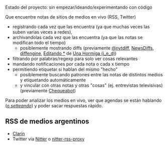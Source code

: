 Estado del proyecto: sin empezar/ideando/experimentando con código

Que encuentre notas de sitios de medios en vivo (RSS, Twitter)
-   registrando cada vez que las encuentra (ya que muchas veces las suben varias veces a redes),
-   archivandolas cada vez que las encuentra (ya que las notas se modifican todo el tiempo)
    -   posiblemente mostrando diffs (previamente [@nytdiff](https://github.com/j-e-d/nytdiff), [NewsDiffs](http://newsdiffs.org/), [diffengine](https://github.com/docnow/diffengine), [Editando *](https://twitter.com/i/lists/1034129422985637889/members) de [Una Hormiga (j_e_d)](https://unahormiga.com/))
-   filtrando por palabras/regexp para solo ver cosas relevantes
-   mandando notificaciones por cada nota o cada x tiempo
-   permitiendo etiquetar si hablan del mismo "hecho"
    -   posiblemente buscando patrones entre las notas de distintos medios y etiquetando automáticamente
    -   y vincular con otras notas y otras "cosas" (ej. entrevistas televisivas) (previamente [Chequeabot](https://chequeabot.com/))

Para poder analizar los medios en vivo, ver que agendas se están hablando ([o _setteando_](https://duckduckgo.com/?q=agenda+setting)) y poder sacar respuestas rápido.

## RSS de medios argentinos

-   [Clarín](https://www.clarin.com/rss.html)
-   Twitter via [Nitter](https://github.com/zedeus/nitter/issues/5) o [nitter-rss-proxy](https://github.com/derat/nitter-rss-proxy)
